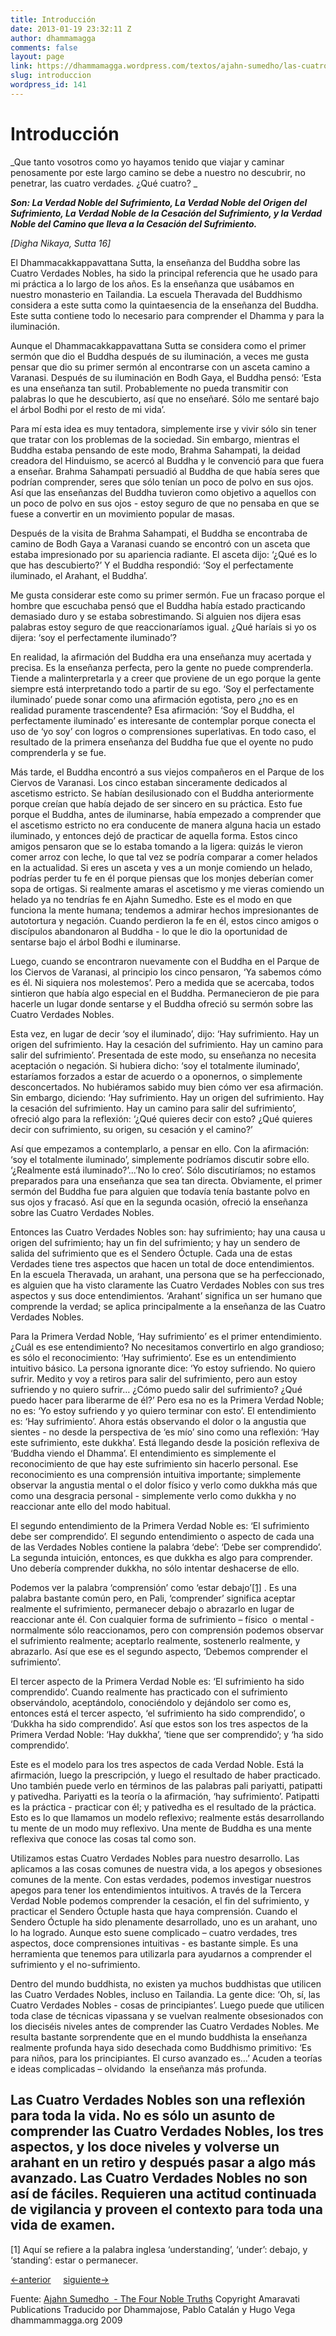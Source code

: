 ```yaml
---
title: Introducción
date: 2013-01-19 23:32:11 Z
author: dhammamagga
comments: false
layout: page
link: https://dhammamagga.wordpress.com/textos/ajahn-sumedho/las-cuatro-verdades-nobles/introduccion/
slug: introduccion
wordpress_id: 141
---
```


# Introducción


_Que tanto vosotros como yo hayamos tenido que viajar y caminar penosamente por este largo camino se debe a nuestro no descubrir, no penetrar, las cuatro verdades. ¿Qué cuatro? _


___Son: La Verdad Noble del Sufrimiento, La Verdad Noble del Origen del Sufrimiento, La Verdad Noble de la Cesación del Sufrimiento, y la Verdad Noble del Camino que lleva a la Cesación del Sufrimiento.___


_[Digha Nikaya, Sutta 16]_<!-- more -->


El Dhammacakkappavattana Sutta, la enseñanza del Buddha sobre las Cuatro Verdades Nobles, ha sido la principal referencia que he usado para mi práctica a lo largo de los años. Es la enseñanza que usábamos en nuestro monasterio en Tailandia. La escuela Theravada del Buddhismo considera a este sutta como la quintaesencia de la enseñanza del Buddha. Este sutta contiene todo lo necesario para comprender el Dhamma y para la iluminación.

Aunque el Dhammacakkappavattana Sutta se considera como el primer sermón que dio el Buddha después de su iluminación, a veces me gusta pensar que dio su primer sermón al encontrarse con un asceta camino a Varanasi. Después de su iluminación en Bodh Gaya, el Buddha pensó: ‘Esta es una enseñanza tan sutil. Probablemente no pueda transmitir con palabras lo que he descubierto, así que no enseñaré. Sólo me sentaré bajo el árbol Bodhi por el resto de mi vida’.

Para mí esta idea es muy tentadora, simplemente irse y vivir sólo sin tener que tratar con los problemas de la sociedad. Sin embargo, mientras el Buddha estaba pensando de este modo, Brahma Sahampati, la deidad creadora del Hinduismo, se acercó al Buddha y le convenció para que fuera a enseñar. Brahma Sahampati persuadió al Buddha de que había seres que podrían comprender, seres que sólo tenían un poco de polvo en sus ojos. Así que las enseñanzas del Buddha tuvieron como objetivo a aquellos con un poco de polvo en sus ojos - estoy seguro de que no pensaba en que se fuese a convertir en un movimiento popular de masas.

Después de la visita de Brahma Sahampati, el Buddha se encontraba de camino de Bodh Gaya a Varanasi cuando se encontró con un asceta que estaba impresionado por su apariencia radiante. El asceta dijo: ‘¿Qué es lo que has descubierto?’ Y el Buddha respondió: ‘Soy el perfectamente iluminado, el Arahant, el Buddha’.

Me gusta considerar este como su primer sermón. Fue un fracaso porque el hombre que escuchaba pensó que el Buddha había estado practicando demasiado duro y se estaba sobrestimando. Si alguien nos dijera esas palabras estoy seguro de que reaccionaríamos igual. ¿Qué haríais si yo os dijera: ‘soy el perfectamente iluminado’?

En realidad, la afirmación del Buddha era una enseñanza muy acertada y precisa. Es la enseñanza perfecta, pero la gente no puede comprenderla. Tiende a malinterpretarla y a creer que proviene de un ego porque la gente siempre está interpretando todo a partir de su ego. ‘Soy el perfectamente iluminado’ puede sonar como una afirmación egotista, pero ¿no es en realidad puramente trascendente? Esa afirmación: ‘Soy el Buddha, el perfectamente iluminado’ es interesante de contemplar porque conecta el uso de ‘yo soy’ con logros o comprensiones superlativas. En todo caso, el resultado de la primera enseñanza del Buddha fue que el oyente no pudo comprenderla y se fue.

Más tarde, el Buddha encontró a sus viejos compañeros en el Parque de los Ciervos de Varanasi. Los cinco estaban sinceramente dedicados al ascetismo estricto. Se habían desilusionado con el Buddha anteriormente porque creían que había dejado de ser sincero en su práctica. Esto fue porque el Buddha, antes de iluminarse, había empezado a comprender que el ascetismo estricto no era conducente de manera alguna hacia un estado iluminado, y entonces dejó de practicar de aquella forma. Estos cinco amigos pensaron que se lo estaba tomando a la ligera: quizás le vieron comer arroz con leche, lo que tal vez se podría comparar a comer helados en la actualidad. Si eres un asceta y ves a un monje comiendo un helado, podrías perder tu fe en él porque piensas que los monjes deberían comer sopa de ortigas. Si realmente amaras el ascetismo y me vieras comiendo un helado ya no tendrías fe en Ajahn Sumedho. Este es el modo en que funciona la mente humana; tendemos a admirar hechos impresionantes de autotortura y negación. Cuando perdieron la fe en él, estos cinco amigos o discípulos abandonaron al Buddha - lo que le dio la oportunidad de sentarse bajo el árbol Bodhi e iluminarse.

Luego, cuando se encontraron nuevamente con el Buddha en el Parque de los Ciervos de Varanasi, al principio los cinco pensaron, ‘Ya sabemos cómo es él. Ni siquiera nos molestemos’. Pero a medida que se acercaba, todos sintieron que había algo especial en el Buddha. Permanecieron de pie para hacerle un lugar donde sentarse y el Buddha ofreció su sermón sobre las Cuatro Verdades Nobles.

Esta vez, en lugar de decir ‘soy el iluminado’, dijo: ‘Hay sufrimiento. Hay un origen del sufrimiento. Hay la cesación del sufrimiento. Hay un camino para salir del sufrimiento’. Presentada de este modo, su enseñanza no necesita aceptación o negación. Si hubiera dicho: ‘soy el totalmente iluminado’, estaríamos forzados a estar de acuerdo o a oponernos, o simplemente desconcertados. No hubiéramos sabido muy bien cómo ver esa afirmación. Sin embargo, diciendo: ‘Hay sufrimiento. Hay un origen del sufrimiento. Hay la cesación del sufrimiento. Hay un camino para salir del sufrimiento’, ofreció algo para la reflexión: ‘¿Qué quieres decir con esto? ¿Qué quieres decir con sufrimiento, su origen, su cesación y el camino?’

Así que empezamos a contemplarlo, a pensar en ello. Con la afirmación: ‘soy el totalmente iluminado’, simplemente podríamos discutir sobre ello. ‘¿Realmente está iluminado?’...’No lo creo’. Sólo discutiríamos; no estamos preparados para una enseñanza que sea tan directa. Obviamente, el primer sermón del Buddha fue para alguien que todavía tenía bastante polvo en sus ojos y fracasó. Así que en la segunda ocasión, ofreció la enseñanza sobre las Cuatro Verdades Nobles.

Entonces las Cuatro Verdades Nobles son: hay sufrimiento; hay una causa u origen del sufrimiento; hay un fin del sufrimiento; y hay un sendero de salida del sufrimiento que es el Sendero Óctuple. Cada una de estas Verdades tiene tres aspectos que hacen un total de doce entendimientos. En la escuela Theravada, un arahant, una persona que se ha perfeccionado, es alguien que ha visto claramente las Cuatro Verdades Nobles con sus tres aspectos y sus doce entendimientos. ‘Arahant’ significa un ser humano que comprende la verdad; se aplica principalmente a la enseñanza de las Cuatro Verdades Nobles.

Para la Primera Verdad Noble, ‘Hay sufrimiento’ es el primer entendimiento. ¿Cuál es ese entendimiento? No necesitamos convertirlo en algo grandioso; es sólo el reconocimiento: ‘Hay sufrimiento’. Ese es un entendimiento intuitivo básico. La persona ignorante dice: ‘Yo estoy sufriendo. No quiero sufrir. Medito y voy a retiros para salir del sufrimiento, pero aun estoy sufriendo y no quiero sufrir… ¿Cómo puedo salir del sufrimiento? ¿Qué puedo hacer para liberarme de él?’ Pero esa no es la Primera Verdad Noble; no es: ‘Yo estoy sufriendo y yo quiero terminar con esto’. El entendimiento es: ‘Hay sufrimiento’. Ahora estás observando el dolor o la angustia que sientes - no desde la perspectiva de ‘es mío’ sino como una reflexión: ‘Hay este sufrimiento, este dukkha’. Está llegando desde la posición reflexiva de ‘Buddha viendo el Dhamma’. El entendimiento es simplemente el reconocimiento de que hay este sufrimiento sin hacerlo personal. Ese reconocimiento es una comprensión intuitiva importante; simplemente observar la angustia mental o el dolor físico y verlo como dukkha más que como una desgracia personal - simplemente verlo como dukkha y no reaccionar ante ello del modo habitual.

El segundo entendimiento de la Primera Verdad Noble es: ‘El sufrimiento debe ser comprendido’. El segundo entendimiento o aspecto de cada una de las Verdades Nobles contiene la palabra ‘debe’: ‘Debe ser comprendido’. La segunda intuición, entonces, es que dukkha es algo para comprender. Uno debería comprender dukkha, no sólo intentar deshacerse de ello.

Podemos ver la palabra ‘comprensión’ como ‘estar debajo’[[1]](http://dhammamagga.org/asumedho-4nv_introduccion.html#1) . Es una palabra bastante común pero, en Pali, ‘comprender’ significa aceptar realmente el sufrimiento, permanecer debajo o abrazarlo en lugar de reaccionar ante él. Con cualquier forma de sufrimiento – físico  o mental - normalmente sólo reaccionamos, pero con comprensión podemos observar el sufrimiento realmente; aceptarlo realmente, sostenerlo realmente, y abrazarlo. Así que ese es el segundo aspecto, ‘Debemos comprender el sufrimiento’.

El tercer aspecto de la Primera Verdad Noble es: ‘El sufrimiento ha sido comprendido’. Cuando realmente has practicado con el sufrimiento observándolo, aceptándolo, conociéndolo y dejándolo ser como es, entonces está el tercer aspecto, ‘el sufrimiento ha sido comprendido’, o ‘Dukkha ha sido comprendido’. Así que estos son los tres aspectos de la Primera Verdad Noble: ‘Hay dukkha’, ‘tiene que ser comprendido’; y ‘ha sido comprendido’.

Este es el modelo para los tres aspectos de cada Verdad Noble. Está la afirmación, luego la prescripción, y luego el resultado de haber practicado. Uno también puede verlo en términos de las palabras pali pariyatti, patipatti y pativedha. Pariyatti es la teoría o la afirmación, ‘hay sufrimiento’. Patipatti es la práctica - practicar con él; y pativedha es el resultado de la práctica. Esto es lo que llamamos un modelo reflexivo; realmente estás desarrollando tu mente de un modo muy reflexivo. Una mente de Buddha es una mente reflexiva que conoce las cosas tal como son.

Utilizamos estas Cuatro Verdades Nobles para nuestro desarrollo. Las aplicamos a las cosas comunes de nuestra vida, a los apegos y obsesiones comunes de la mente. Con estas verdades, podemos investigar nuestros apegos para tener los entendimientos intuitivos. A través de la Tercera Verdad Noble podemos comprender la cesación, el fin del sufrimiento, y practicar el Sendero Óctuple hasta que haya comprensión. Cuando el Sendero Óctuple ha sido plenamente desarrollado, uno es un arahant, uno lo ha logrado. Aunque esto suene complicado – cuatro verdades, tres aspectos, doce comprensiones intuitivas - es bastante simple. Es una herramienta que tenemos para utilizarla para ayudarnos a comprender el sufrimiento y el no-sufrimiento.

Dentro del mundo buddhista, no existen ya muchos buddhistas que utilicen las Cuatro Verdades Nobles, incluso en Tailandia. La gente dice: ‘Oh, sí, las Cuatro Verdades Nobles - cosas de principiantes’. Luego puede que utilicen toda clase de técnicas vipassana y se vuelvan realmente obsesionados con los dieciséis niveles antes de comprender las Cuatro Verdades Nobles. Me resulta bastante sorprendente que en el mundo buddhista la enseñanza realmente profunda haya sido desechada como Buddhismo primitivo: ‘Es para niños, para los principiantes. El curso avanzado es…’ Acuden a teorías e ideas complicadas – olvidando  la enseñanza más profunda.

Las Cuatro Verdades Nobles son una reflexión para toda la vida. No es sólo un asunto de comprender las Cuatro Verdades Nobles, los tres aspectos, y los doce niveles y volverse un arahant en un retiro y después pasar a algo más avanzado. Las Cuatro Verdades Nobles no son así de fáciles. Requieren una actitud continuada de vigilancia y proveen el contexto para toda una vida de examen.
----------------------------
[1] Aquí se refiere a la palabra inglesa ‘understanding’, ‘under’: debajo, y ‘standing’: estar o permanecer.


[<-anterior](http://dhammamagga.wordpress.com/textos/ajahn-sumedho/las-cuatro-verdades-nobles/prefacio/)     [siguiente->](http://dhammamagga.wordpress.com/textos/ajahn-sumedho/las-cuatro-verdades-nobles/la-primera-verdad-noble/)




<!-- more -->


Fuente: [Ajahn Sumedho  - The Four Noble Truths](http://www.amaravati.org/abmnew/documents/4noble2/index.html)
Copyright Amaravati Publications
Traducido por Dhammajose, Pablo Catalán y Hugo Vega
dhammammagga.org 2009




